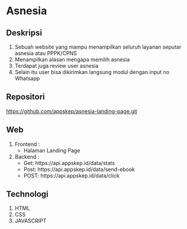 <h1>Asnesia</h1>
<h2>Deskripsi</h2>
<ol>
    <li>
        Sebuah website yang mampu menampilkan seluruh layanan seputar asnesia atau PPPK/CPNS
    </li>
    <li>
        Menampilkan alasan mengapa memilih asnesia
    </li>
    <li>
        Terdapat juga review user asnesia 
    </li>
    <li>
        Selain itu user bisa dikirimkan langsung modul dengan input no Whatsapp
    </li>
</ol>
<h2>Repositori</h2>
<a href="https://github.com/appskep/asnesia-landing-page.git">https://github.com/appskep/asnesia-landing-page.git</a>
<h2>Web</h2>
<ol>
    <li>
        Frontend : 
        <ul>
            <li>
                Halaman Landing Page
            </li>
        </ul>
    </li>
    <li>
        Backend :
        <ul>
            <li>
                Get: https://api.appskep.id/data/stats
            </li>
            <li>
                Post: https://api.appskep.id/data/send-ebook
            </li>
            <li>
                POST: https://api.appskep.id/data/click
            </li>
        </ul>
    </li>
</ol>
<h2>Technologi</h2>
<ol>
    <li>HTML</li>
    <li>CSS</li>
    <li>JAVASCRIPT</li>
</ol>

